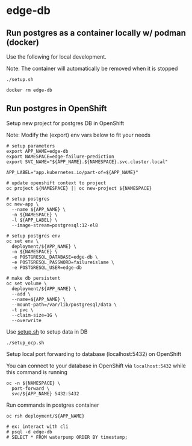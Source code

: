 # edge-db

## Run postgres as a container locally w/ podman (docker)

Use the following for local development.

Note: The container will automatically be removed when it is stopped

```
./setup.sh
```

```
docker rm edge-db
```

## Run postgres in OpenShift

Setup new project for postgres DB in OpenShift

Note: Modify the (export) env vars below to fit your needs

```
# setup parameters
export APP_NAME=edge-db
export NAMESPACE=edge-failure-prediction
export SVC_NAME="${APP_NAME}.${NAMESPACE}.svc.cluster.local"

APP_LABEL="app.kubernetes.io/part-of=${APP_NAME}"
```

```
# update openshift context to project
oc project ${NAMESPACE} || oc new-project ${NAMESPACE}
```

```
# setup postgres
oc new-app \
  --name ${APP_NAME} \
  -n ${NAMESPACE} \
  -l ${APP_LABEL} \
  --image-stream=postgresql:12-el8

# setup postgres env
oc set env \
  deployment/${APP_NAME} \
  -n ${NAMESPACE} \
  -e POSTGRESQL_DATABASE=edge-db \
  -e POSTGRESQL_PASSWORD=failureislame \
  -e POSTGRESQL_USER=edge-db

# make db persistent
oc set volume \
  deployment/${APP_NAME} \
  --add \
  --name=${APP_NAME} \
  --mount-path=/var/lib/postgresql/data \
  -t pvc \
  --claim-size=1G \
  --overwrite
```

Use [setup.sh](setup.sh) to setup data in DB

```
./setup_ocp.sh
```

Setup local port forwarding to database (localhost:5432) on OpenShift

You can connect to your database in OpenShift via `localhost:5432` while this command is running

```
oc -n ${NAMESPACE} \
  port-forward \
  svc/${APP_NAME} 5432:5432
```

Run commands in postgres container

```
oc rsh deployment/${APP_NAME}

# ex: interact with cli
# psql -d edge-db
# SELECT * FROM waterpump ORDER BY timestamp;
```
